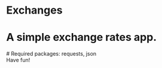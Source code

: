 # Exchanges
<h1>A simple exchange rates app.</h1>
# Required packages: requests, json <br>
Have fun!
